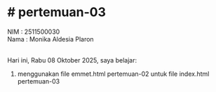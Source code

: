 <h1># pertemuan-03</h1>

NIM : 2511500030<br>
Nama : Monika Aldesia Plaron <br><br>

Hari ini, Rabu 08 Oktober 2025, saya belajar:
<ol>
    <li>menggunakan file emmet.html pertemuan-02 untuk file index.html pertemuan-03</li>
</ol>


